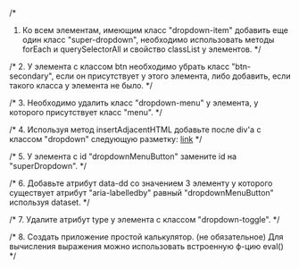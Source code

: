 /*
1. Ко всем элементам, имеющим класс "dropdown-item" добавить еще один класс
"super-dropdown", необходимо использовать методы forEach и querySelectorAll и
свойство classList у элементов.
 */


/*
2. У элемента с классом btn необходимо убрать класс "btn-secondary", если он
присутствует у этого элемента, либо добавить, если такого класса у элемента
не было.
 */


/*
3. Необходимо удалить класс "dropdown-menu" у элемента, у которого
присутствует класс "menu".
 */


/*
4. Используя метод insertAdjacentHTML добавьте после div'a с классом
"dropdown" следующую разметку:
  <a href="#">link</a>
 */


/*
5. У элемента с id "dropdownMenuButton" замените id на "superDropdown".
 */


/*
6. Добавьте атрибут data-dd со значением 3 элементу у которого существует
атрибут "aria-labelledby" равный "dropdownMenuButton" используя dataset.
 */


/*
7. Удалите атрибут type у элемента с классом "dropdown-toggle".
 */

/*
   8.  Создать приложение простой калькулятор. (не обязательное) 
        Для вычисления выражения можно использовать встроенную ф-цию eval()
*/